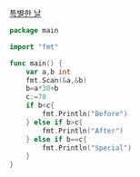 [특별한 날](https://www.acmicpc.net/problem/10768)
```go
package main

import "fmt"

func main() {
	var a,b int
	fmt.Scan(&a,&b)
	b=a*30+b
	c:=78
	if b<c{
		fmt.Println("Before")
	} else if b>c{
		fmt.Println("After")
	} else if b==c{
		fmt.Println("Special")
	}
}
```